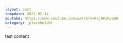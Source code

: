 ```yaml
---
layout: post
tempdate: 2021-02-14
youtube: https://www.youtube.com/watch?v=RkjRKIRva58
category: _placeholder
---
```

test content